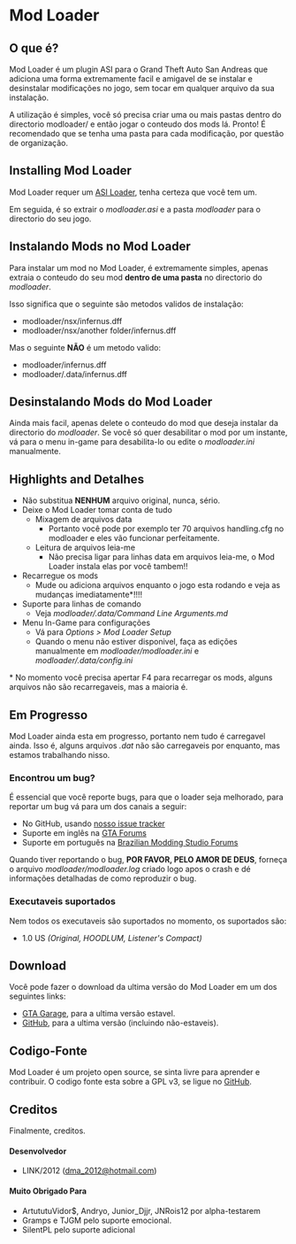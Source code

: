 Mod Loader
==================

## O que é?

Mod Loader é um plugin ASI para o Grand Theft Auto San Andreas que adiciona uma forma extremamente facil e amigavel de se instalar e desinstalar modificações no jogo, sem tocar em qualquer arquivo da sua instalação.

A utilização é simples, você só precisa criar uma ou mais pastas dentro do directorio modloader/ e então jogar o conteudo dos mods lá. Pronto!
É recomendado que se tenha uma pasta para cada modificação, por questão de organização.

## Installing Mod Loader

Mod Loader requer um [ASI Loader](http://www.gtagarage.com/mods/show.php?id=21709), tenha certeza que você tem um.

Em seguida, é so extrair o *modloader.asi* e a pasta *modloader* para o directorio do seu jogo.

## Instalando Mods no Mod Loader

Para instalar um mod no Mod Loader, é extremamente simples, apenas extraia o conteudo do seu mod **dentro de uma pasta** no directorio do *modloader*.

Isso significa que o seguinte são metodos validos de instalação:

 + modloader/nsx/infernus.dff
 + modloader/nsx/another folder/infernus.dff

Mas o seguinte **NÃO** é um metodo valido:

 - modloader/infernus.dff 
 - modloader/.data/infernus.dff


## Desinstalando Mods do Mod Loader

Ainda mais facil, apenas delete o conteudo do mod que deseja instalar da directorio do *modloader*.
Se você só quer desabilitar o mod por um instante, vá para o menu in-game para desabilita-lo ou edite o *modloader.ini* manualmente.

## Highlights and Detalhes

- Não substitua **NENHUM** arquivo original, nunca, sério.
- Deixe o Mod Loader tomar conta de tudo
    + Mixagem de arquivos data
        * Portanto você pode por exemplo ter 70 arquivos handling.cfg no modloader e eles vão funcionar perfeitamente.
    + Leitura de arquivos leia-me
        * Não precisa ligar para linhas data em arquivos leia-me, o Mod Loader instala elas por você tambem!!
- Recarregue os mods
    + Mude ou adiciona arquivos enquanto o jogo esta rodando e veja as mudanças imediatamente*!!!!
- Suporte para linhas de comando
    + Veja *modloader/.data/Command Line Arguments.md*
- Menu In-Game para configurações
    + Vá para *Options > Mod Loader Setup*
    + Quando o menu não estiver disponivel, faça as edições manualmente em *modloader/modloader.ini* e *modloader/.data/config.ini*

\* No momento você precisa apertar F4 para recarregar os mods, alguns arquivos não são recarregaveis, mas a maioria é.



## Em Progresso

Mod Loader ainda esta em progresso, portanto nem tudo é carregavel ainda.
Isso é, alguns arquivos *.dat* não são carregaveis por enquanto, mas estamos trabalhando nisso.

### Encontrou um bug?

É essencial que você reporte bugs, para que o loader seja melhorado, para reportar um bug vá para um dos canais a seguir:

 * No GitHub, usando [nosso issue tracker](https://github.com/thelink2012/sa-modloader/issues)
 * Suporte em inglês na [GTA Forums](http://gtaforums.com/topic/669520-sarel-mod-loader/)
 * Suporte em português na [Brazilian Modding Studio Forums](http://brmodstudio.forumeiros.com/t3591-mod-loader-topico-oficial)

Quando tiver reportando o bug, **POR FAVOR, PELO AMOR DE DEUS**, forneça o arquivo *modloader/modloader.log* criado logo apos o crash e dé informações detalhadas de como reproduzir o bug.

### Executaveis suportados

Nem todos os executaveis são suportados no momento, os suportados são:

 + 1.0 US *(Original, HOODLUM, Listener's Compact)*

## Download

Você pode fazer o download da ultima versão do Mod Loader em um dos seguintes links:

 * [GTA Garage](http://www.gtagarage.com/mods/show.php?id=25377), para a ultima versão estavel.
 * [GitHub](https://github.com/thelink2012/modloader/releases), para a ultima versão (incluindo não-estaveis).

## Codigo-Fonte

Mod Loader é um projeto open source, se sinta livre para aprender e contribuir.
O codigo fonte esta sobre a GPL v3, se ligue no [GitHub](https://github.com/thelink2012/modloader/).

## Creditos

Finalmente, creditos.

#### Desenvolvedor
  * LINK/2012 (<dma_2012@hotmail.com>)

#### Muito Obrigado Para
  * ArtututuVidor$, Andryo, Junior_Djjr, JNRois12 por alpha-testarem
  * Gramps e TJGM pelo suporte emocional.
  * SilentPL pelo suporte adicional
